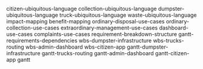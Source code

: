 citizen-ubiquitous-language
collection-ubiquitous-language
dumpster-ubiquitous-language
truck-ubiquitous-language
waste-ubiquitous-language
impact-mapping
benefit-mapping
ordinary-disposal-use-cases
ordinary-collection-use-cases
extraordinary-management-use-cases
dashboard-use-cases
complaints-use-cases
requirement-breakdown-structure
gantt-requirements-dependencies
wbs-dumpster-infrastructure
wbs-trucks-routing
wbs-admin-dashboard
wbs-citizen-app
gantt-dumpster-infrastructure
gantt-trucks-routing
gantt-admin-dashboard
gantt-citizen-app
gantt
